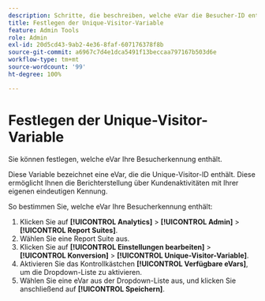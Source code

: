 ```yaml
---
description: Schritte, die beschreiben, welche eVar die Besucher-ID enthält.
title: Festlegen der Unique-Visitor-Variable
feature: Admin Tools
role: Admin
exl-id: 20d5cd43-9ab2-4e36-8faf-607176378f8b
source-git-commit: a6967c7d4e1dca5491f13beccaa797167b503d6e
workflow-type: tm+mt
source-wordcount: '99'
ht-degree: 100%

---
```


# Festlegen der Unique-Visitor-Variable

Sie können festlegen, welche eVar Ihre Besucherkennung enthält.

Diese Variable bezeichnet eine eVar, die die Unique-Visitor-ID enthält. Diese ermöglicht Ihnen die Berichterstellung über Kundenaktivitäten mit Ihrer eigenen eindeutigen Kennung.

So bestimmen Sie, welche eVar Ihre Besucherkennung enthält:

1. Klicken Sie auf **[!UICONTROL Analytics]** > **[!UICONTROL Admin]** > **[!UICONTROL Report Suites]**.
1. Wählen Sie eine Report Suite aus.
1. Klicken Sie auf **[!UICONTROL Einstellungen bearbeiten]** > **[!UICONTROL Konversion]** > **[!UICONTROL Unique-Visitor-Variable]**.
1. Aktivieren Sie das Kontrollkästchen **[!UICONTROL Verfügbare eVars]**, um die Dropdown-Liste zu aktivieren.
1. Wählen Sie eine eVar aus der Dropdown-Liste aus, und klicken Sie anschließend auf **[!UICONTROL Speichern]**.
